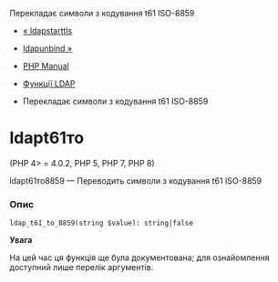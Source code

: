 Перекладає символи з кодування t61 ISO-8859

-   [« ldapstarttls](function.ldap-start-tls.html)
    
-   [ldapunbind »](function.ldap-unbind.html)
    
-   [PHP Manual](index.html)
    
-   [Функції LDAP](ref.ldap.html)
    
-   Перекладає символи з кодування t61 ISO-8859
    

# ldapt61то

(PHP 4> = 4.0.2, PHP 5, PHP 7, PHP 8)

ldapt61то8859 — Переводить символи з кодування t61 ISO-8859

### Опис

```methodsynopsis
ldap_t61_to_8859(string $value): string|false
```

**Увага**

На цей час ця функція ще була документована; для ознайомлення доступний лише перелік аргументів.